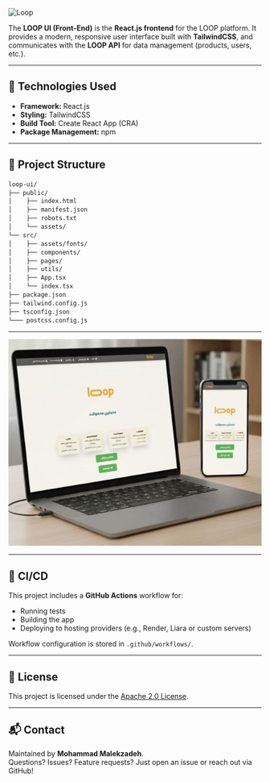![Loop](https://www.lloop.ir/icon/favicon.png)

The **LOOP UI (Front-End)** is the **React.js frontend** for the LOOP platform.
It provides a modern, responsive user interface built with **TailwindCSS**, and communicates with the **LOOP API** for data management (products, users, etc.).

---

## 📌 Technologies Used

- **Framework:** React.js  
- **Styling:** TailwindCSS  
- **Build Tool:** Create React App (CRA)  
- **Package Management:** npm 

---

## 📂 Project Structure

```bash
loop-ui/
├── public/
│    ├── index.html
│    ├── manifest.json
│    ├── robots.txt
│    └── assets/
└── src/
│    ├── assets/fonts/
│    ├── components/
│    ├── pages/
│    ├── utils/
│    ├── App.tsx
│    └── index.tsx
├── package.json
├── tailwind.config.js
├── tsconfig.json
└─── postcss.config.js
```

---

![Loop](public/exp/mockup.jpg)

---

## 🔄 CI/CD

This project includes a **GitHub Actions** workflow for:  
- Running tests  
- Building the app  
- Deploying to hosting providers (e.g., Render, Liara or custom servers)  

Workflow configuration is stored in `.github/workflows/`.

---

## 📜 License

This project is licensed under the [Apache 2.0 License](LICENSE).

---

## 📬 Contact
Maintained by **Mohammad Malekzadeh**.  
Questions? Issues? Feature requests? Just open an issue or reach out via GitHub!
